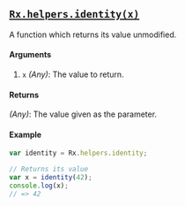 ## [`Rx.helpers.identity(x)`](https://github.com/Reactive-Extensions/RxJS/blob/master/src/core/headers/basicheader.js#L4)

A function which returns its value unmodified.

#### Arguments
1. `x` *(Any)*: The value to return.

#### Returns
*(Any)*: The value given as the parameter.

#### Example 

```js
var identity = Rx.helpers.identity;

// Returns its value
var x = identity(42);
console.log(x);
// => 42
```